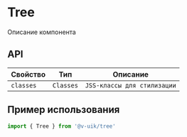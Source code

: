 # Tree

Описание компонента

## API

| Свойство  | Тип                  | Описание                    |
| --------- | -------------------- | --------------------------- |
| `classes` | `Classes`            | `JSS-классы для стилизации` |

## Пример использования

```javascript
import { Tree } from '@v-uik/tree'
```
